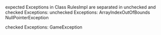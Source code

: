 expected Exceptions in Class RulesImpl are separated in unchecked and checked Exceptions:
unchecked Exceptions:
ArrayIndexOutOfBounds
NullPointerException


checked Exceptions:
GameException